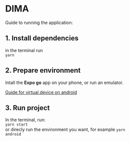 # DIMA

Guide to running the application:

## 1. Install dependencies
in the terminal run  
<code>yarn</code>

## 2. Prepare environment
Intall the **Expo go** app on your phone, or run an emulator.

[Guide for virtual device on android](https://docs.expo.dev/workflow/android-studio-emulator/#set-up-a-virtual-device)

## 3. Run project
In the terminal, run:  
<code>yarn start</code>  
or direcly run the environment you want, for example <code>yarn android</code>

